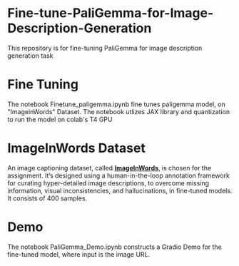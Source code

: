 # Fine-tune-PaliGemma-for-Image-Description-Generation
This repository is for fine-tuning PaliGemma for image description generation task
# Fine Tuning
The notebook Finetune_paligemma.ipynb fine tunes paligemma model, on "ImageinWords" Dataset. The notebook utlizes JAX library and quantization to run the model on colab's T4 GPU
# ImageInWords Dataset
An image captioning dataset, called [**ImageInWords**](https://google.github.io/imageinwords/), is chosen for the assignment. It’s designed using a human-in-the-loop annotation framework for curating hyper-detailed image descriptions, to overcome missing information, visual inconsistencies, and hallucinations, in fine-tuned models. It consists of 400 samples.
# Demo
The notebook PaliGemma_Demo.ipynb constructs a Gradio Demo for the fine-tuned model, where input is the image URL.




